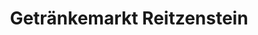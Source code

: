 ---
title: "Getränkemarkt Reitzenstein"
url: /waldbuettelbrunn/getraenkemarkt-reitzenstein/
shop: Getränke
---